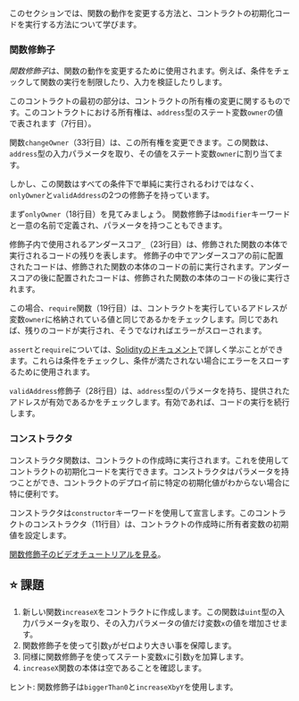 このセクションでは、関数の動作を変更する方法と、コントラクトの初期化コードを実行する方法について学びます。

### 関数修飾子
*関数修飾子*は、関数の動作を変更するために使用されます。例えば、条件をチェックして関数の実行を制限したり、入力を検証したりします。

このコントラクトの最初の部分は、コントラクトの所有権の変更に関するものです。このコントラクトにおける所有権は、`address`型のステート変数`owner`の値で表されます（7行目）。

関数`changeOwner`（33行目）は、この所有権を変更できます。この関数は、`address`型の入力パラメータを取り、その値をステート変数`owner`に割り当てます。

しかし、この関数はすべての条件下で単純に実行されるわけではなく、`onlyOwner`と`validAddress`の2つの修飾子を持っています。

まず`onlyOwner`（18行目）を見てみましょう。
関数修飾子は`modifier`キーワードと一意の名前で定義され、パラメータを持つこともできます。

修飾子内で使用されるアンダースコア`_`（23行目）は、修飾された関数の本体で実行されるコードの残りを表します。
修飾子の中でアンダースコアの前に配置されたコードは、修飾された関数の本体のコードの前に実行されます。アンダースコアの後に配置されたコードは、修飾された関数の本体のコードの後に実行されます。

この場合、`require`関数（19行目）は、コントラクトを実行しているアドレスが変数`owner`に格納されている値と同じであるかをチェックします。同じであれば、残りのコードが実行され、そうでなければエラーがスローされます。

`assert`と`require`については、<a href="https://docs.soliditylang.org/en/latest/control-structures.html#error-handling-assert-require-revert-and-exceptions" target="_blank">Solidityのドキュメント</a>で詳しく学ぶことができます。これらは条件をチェックし、条件が満たされない場合にエラーをスローするために使用されます。

`validAddress`修飾子（28行目）は、`address`型のパラメータを持ち、提供されたアドレスが有効であるかをチェックします。有効であれば、コードの実行を続行します。

### コンストラクタ
コンストラクタ関数は、コントラクトの作成時に実行されます。これを使用してコントラクトの初期化コードを実行できます。コンストラクタはパラメータを持つことができ、コントラクトのデプロイ前に特定の初期化値がわからない場合に特に便利です。

コンストラクタは`constructor`キーワードを使用して宣言します。このコントラクトのコンストラクタ（11行目）は、コントラクトの作成時に所有者変数の初期値を設定します。

<a href="https://www.youtube.com/watch?v=b6FBWsz7VaI" target="_blank">関数修飾子のビデオチュートリアルを見る</a>。

## ⭐️ 課題
1. 新しい関数`increaseX`をコントラクトに作成します。この関数は`uint`型の入力パラメータ`y`を取り、その入力パラメータの値だけ変数`x`の値を増加させます。
2. 関数修飾子を使って引数`y`がゼロより大きい事を保障します。
3. 同様に関数修飾子を使ってステート変数`x`に引数`y`を加算します。
5. `increaseX`関数の本体は空であることを確認します。

ヒント: 関数修飾子は`biggerThan0`と`increaseXbyY`を使用します。